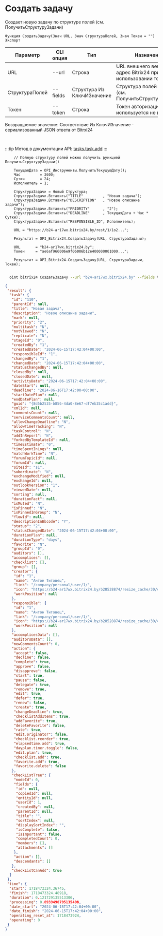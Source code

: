 ﻿---
sidebar_position: 3
---

# Создать задачу
 Создает новую задачу по структуре полей (см. ПолучитьСтруктуруЗадачи)



`Функция СоздатьЗадачу(Знач URL, Знач СтруктураПолей, Знач Токен = "") Экспорт`

  | Параметр | CLI опция | Тип | Назначение |
  |-|-|-|-|
  | URL | --url | Строка | URL внешнего вебхука или адрес Bitrix24 при использовании токена |
  | СтруктураПолей | --fields | Структура Из КлючИЗначение | Структура полей задачи (см. ПолучитьСтруктуруЗадачи) |
  | Токен | --token | Строка | Токен авторизации, если используется не вебхук |

  
  Возвращаемое значение:   Соответствие Из КлючИЗначение - сериализованный JSON ответа от Bitrxi24

<br/>

:::tip
Метод в документации API: [tasks.task.add](https://dev.1c-bitrix.ru/rest_help/tasks/task/tasks/tasks_task_add.php)
:::
<br/>


```bsl title="Пример кода"
    // Полную структуру полей можно получить функцией ПолучитьСтруктуруЗадачи()

    ТекущаяДата = OPI_Инструменты.ПолучитьТекущуюДату();
    Час         = 3600;
    Сутки       = 24;
    Исполнитель = 1;

    СтруктураЗадачи = Новый Структура;
    СтруктураЗадачи.Вставить("TITLE"         , "Новая задача");
    СтруктураЗадачи.Вставить("DESCRIPTION"   , "Новое описание задачи");
    СтруктураЗадачи.Вставить("PRIORITY"      , "2");
    СтруктураЗадачи.Вставить("DEADLINE"      , ТекущаяДата + Час * Сутки);
    СтруктураЗадачи.Вставить("RESPONSIBLE_ID", Исполнитель);

    URL = "https://b24-ar17wx.bitrix24.by/rest/1/1o2...";

    Результат = OPI_Bitrix24.СоздатьЗадачу(URL, СтруктураЗадачи);

    URL       = "b24-ar17wx.bitrix24.by";
    Токен     = "ae6af966006e9f06006b12e400000001000...";

    Результат = OPI_Bitrix24.СоздатьЗадачу(URL, СтруктураЗадачи, Токен);
```



```sh title="Пример команды CLI"
    
  oint bitrix24 СоздатьЗадачу --url "b24-ar17wx.bitrix24.by" --fields %fields% --token "b9df7366006e9f06006b12e400000001000..."

```

```json title="Результат"
{
 "result": {
  "task": {
   "id": "110",
   "parentId": null,
   "title": "Новая задача",
   "description": "Новое описание задачи",
   "mark": null,
   "priority": "2",
   "multitask": "N",
   "notViewed": "N",
   "replicate": "N",
   "stageId": "0",
   "createdBy": "1",
   "createdDate": "2024-06-15T17:42:04+00:00",
   "responsibleId": "1",
   "changedBy": "1",
   "changedDate": "2024-06-15T17:42:04+00:00",
   "statusChangedBy": null,
   "closedBy": null,
   "closedDate": null,
   "activityDate": "2024-06-15T17:42:04+00:00",
   "dateStart": null,
   "deadline": "2024-06-16T17:42:00+00:00",
   "startDatePlan": null,
   "endDatePlan": null,
   "guid": "{8d5b2535-b856-4da0-8e67-df7eb35c1add}",
   "xmlId": null,
   "commentsCount": null,
   "serviceCommentsCount": null,
   "allowChangeDeadline": "N",
   "allowTimeTracking": "N",
   "taskControl": "N",
   "addInReport": "N",
   "forkedByTemplateId": null,
   "timeEstimate": "0",
   "timeSpentInLogs": null,
   "matchWorkTime": "N",
   "forumTopicId": null,
   "forumId": null,
   "siteId": "s1",
   "subordinate": "N",
   "exchangeModified": null,
   "exchangeId": null,
   "outlookVersion": "1",
   "viewedDate": null,
   "sorting": null,
   "durationFact": null,
   "isMuted": "N",
   "isPinned": "N",
   "isPinnedInGroup": "N",
   "flowId": null,
   "descriptionInBbcode": "Y",
   "status": "2",
   "statusChangedDate": "2024-06-15T17:42:04+00:00",
   "durationPlan": null,
   "durationType": "days",
   "favorite": "N",
   "groupId": "0",
   "auditors": [],
   "accomplices": [],
   "checklist": [],
   "group": [],
   "creator": {
    "id": "1",
    "name": "Антон Титовец",
    "link": "/company/personal/user/1/",
    "icon": "https://b24-ar17wx.bitrix24.by/b28528874/resize_cache/30/c0120a8d7c10d63c83e32398d1ec4d9e/main/d7e/d7e99cf556e4ab676463dae2c00ddfbb/a7e0af6899300e3c684caeca5c334d81.jpg",
    "workPosition": null
   },
   "responsible": {
    "id": "1",
    "name": "Антон Титовец",
    "link": "/company/personal/user/1/",
    "icon": "https://b24-ar17wx.bitrix24.by/b28528874/resize_cache/30/c0120a8d7c10d63c83e32398d1ec4d9e/main/d7e/d7e99cf556e4ab676463dae2c00ddfbb/a7e0af6899300e3c684caeca5c334d81.jpg",
    "workPosition": null
   },
   "accomplicesData": [],
   "auditorsData": [],
   "newCommentsCount": 0,
   "action": {
    "accept": false,
    "decline": false,
    "complete": true,
    "approve": false,
    "disapprove": false,
    "start": true,
    "pause": false,
    "delegate": true,
    "remove": true,
    "edit": true,
    "defer": true,
    "renew": false,
    "create": true,
    "changeDeadline": true,
    "checklistAddItems": true,
    "addFavorite": true,
    "deleteFavorite": false,
    "rate": true,
    "edit.originator": false,
    "checklist.reorder": true,
    "elapsedtime.add": true,
    "dayplan.timer.toggle": false,
    "edit.plan": true,
    "checklist.add": true,
    "favorite.add": true,
    "favorite.delete": false
   },
   "checkListTree": {
    "nodeId": 0,
    "fields": {
     "id": null,
     "copiedId": null,
     "entityId": null,
     "userId": 1,
     "createdBy": null,
     "parentId": null,
     "title": "",
     "sortIndex": null,
     "displaySortIndex": "",
     "isComplete": false,
     "isImportant": false,
     "completedCount": 0,
     "members": [],
     "attachments": []
    },
    "action": [],
    "descendants": []
   },
   "checkListCanAdd": true
  }
 },
 "time": {
  "start": 1718473324.36745,
  "finish": 1718473324.48918,
  "duration": 0.121729135513306,
  "processing": 0.0939490795135498,
  "date_start": "2024-06-15T17:42:04+00:00",
  "date_finish": "2024-06-15T17:42:04+00:00",
  "operating_reset_at": 1718473924,
  "operating": 0
 }
}
```
